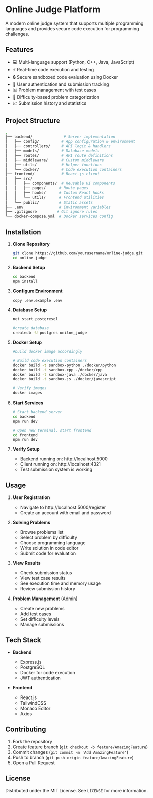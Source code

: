 # Online Judge Platform

A modern online judge system that supports multiple programming languages and provides secure code execution for programming challenges.

## Features

- 💻 Multi-language support (Python, C++, Java, JavaScript)
- ⚡ Real-time code execution and testing
- 🔒 Secure sandboxed code evaluation using Docker
- 👥 User authentication and submission tracking
- 📊 Problem management with test cases
- 🎯 Difficulty-based problem categorization
- 📈 Submission history and statistics

## Project Structure

```bash
.
├── backend/              # Server implementation
│   ├── config/          # App configuration & environment
│   ├── controllers/     # API logic & handlers
│   ├── models/          # Database models
│   ├── routes/          # API route definitions
│   ├── middleware/      # Custom middleware
│   ├── utils/           # Helper functions
│   └── docker/          # Code execution containers
├── frontend/            # React.js client
│   ├── src/
│   │   ├── components/  # Reusable UI components
│   │   ├── pages/      # Route pages
│   │   ├── hooks/      # Custom React hooks
│   │   └── utils/      # Frontend utilities
│   └── public/         # Static assets
├── .env                # Environment variables
├── .gitignore         # Git ignore rules
└── docker-compose.yml  # Docker services config
```

## Installation

1. **Clone Repository**
   ```bash
   git clone https://github.com/yourusername/online-judge.git
   cd online-judge
   ```
2. **Backend Setup**
    ```bash
   cd backend
   npm install
   ```

3. **Configure Environment**
    ```bash
   copy .env.example .env
   ```

4. **Database Setup**
    ```bash
    net start postgresql

    #create database
    createdb -U postgres onilne_judge
    ```
5. **Docker Setup**
    ```bash
    #build docker image accordingly

    # Build code execution containers
    docker build -t sandbox-python ./docker/python
    docker build -t sandbox-cpp ./docker/cpp
    docker build -t sandbox-java ./docker/java
    docker build -t sandbox-js ./docker/javascript
    
    # Verify images
    docker images
    ```
6. **Start Services**
    ```bash
    # Start backend server
    cd backend
    npm run dev

    # Open new terminal, start frontend
    cd frontend
    npm run dev
    ```
7. **Verify Setup**
    - Backend running on: http://localhost:5000
    - Client running on: http://localhost:4321
    - Test submission system is working

## Usage

1. **User Registration**
   - Navigate to http://localhost:5000/register
   - Create an account with email and password

2. **Solving Problems**
   - Browse problems list
   - Select problem by difficulty
   - Choose programming language
   - Write solution in code editor
   - Submit code for evaluation

3. **View Results**
   - Check submission status
   - View test case results
   - See execution time and memory usage
   - Review submission history

4. **Problem Management** (Admin)
   - Create new problems
   - Add test cases
   - Set difficulty levels
   - Manage submissions

## Tech Stack

- **Backend**
  - Express.js
  - PostgreSQL
  - Docker for code execution
  - JWT authentication

- **Frontend** 
  - React.js
  - TailwindCSS
  - Monaco Editor
  - Axios

## Contributing

1. Fork the repository
2. Create feature branch (`git checkout -b feature/AmazingFeature`)
3. Commit changes (`git commit -m 'Add AmazingFeature'`)
4. Push to branch (`git push origin feature/AmazingFeature`)
5. Open a Pull Request

## License

Distributed under the MIT License. See `LICENSE` for more information.
